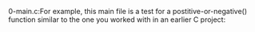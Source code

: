 0-main.c:For example, this main file is a test for a postitive-or-negative() function similar to the one you worked with in an earlier C project:

